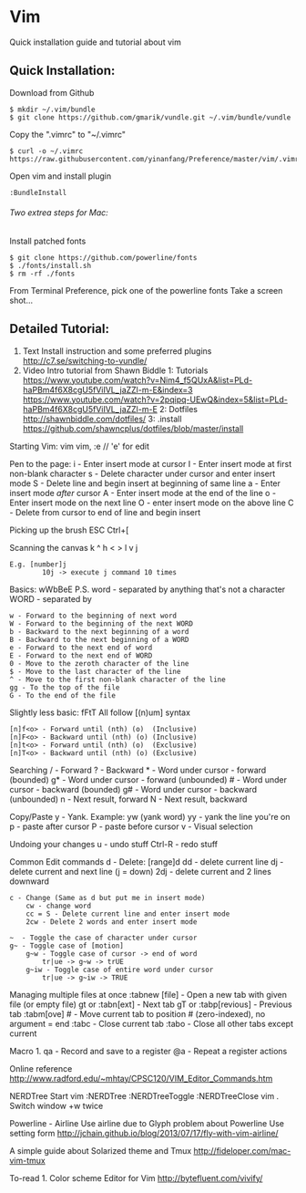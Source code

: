 # Vim

Quick installation guide and tutorial about vim

## Quick Installation:
Download from Github

    $ mkdir ~/.vim/bundle
    $ git clone https://github.com/gmarik/vundle.git ~/.vim/bundle/vundle
	
Copy the ".vimrc" to "~/.vimrc"

    $ curl -o ~/.vimrc https://raw.githubusercontent.com/yinanfang/Preference/master/vim/.vimrc

Open vim and install plugin

    :BundleInstall
    
###### Two extrea steps for Mac:
Install patched fonts

    $ git clone https://github.com/powerline/fonts
    $ ./fonts/install.sh
    $ rm -rf ./fonts

From Terminal Preference, pick one of the powerline fonts
Take a screen shot...

## Detailed Tutorial:
1. Text 
  Install instruction and some preferred plugins
  http://c7.se/switching-to-vundle/
2. Video
Intro tutorial from Shawn Biddle 
	1: Tutorials
		https://www.youtube.com/watch?v=Nim4_f5QUxA&list=PLd-haPBm4f6X8cgU5fViIVL_jaZZl-m-E&index=3
 		https://www.youtube.com/watch?v=2pqipq-UEwQ&index=5&list=PLd-haPBm4f6X8cgU5fViIVL_jaZZl-m-E
	2: Dotfiles
		http://shawnbiddle.com/dotfiles/
	3: .install
		https://github.com/shawncplus/dotfiles/blob/master/install

Starting Vim:
	vim <file>
	vim, :e <file>		// 'e' for edit

Pen to the page:
	i - Enter insert mode at cursor
	I - Enter insert mode at first non-blank character
	s - Delete character under cursor and enter insert mode
	S - Delete line and begin insert at beginning of same line
	a - Enter insert mode _after_ cursor
	A - Enter insert mode at the end of the line
	o - Enter insert mode on the next line
	O - enter insert mode on the above line
	C - Delete from cursor to end of line and begin insert

Picking up the brush
	ESC
	Ctrl+[

Scanning the canvas
	    k
	    ^
	h <   > l
	    v
	    j

	E.g. [number]j
			10j -> execute j command 10 times

Basics: wWbBeE
P.S.
	word - separated by anything that's not a character
	WORD - separated by

	w - Forward to the beginning of next word
	W - Forward to the beginning of the next WORD
	b - Backward to the next beginning of a word
	B - Backward to the next beginning of a WORD
	e - Forward to the next end of word
	E - Forward to the next end of WORD
	0 - Move to the zeroth character of the line
	$ - Move to the last character of the line
	^ - Move to the first non-blank character of the line
	gg - To the top of the file
	G - To the end of the file

Slightly less basic: fFtT All follow [(n)um] syntax

	[n]f<o> - Forward until (nth) (o)  (Inclusive)
	[n]F<o> - Backward until (nth) (o) (Inclusive)
	[n]t<o> - Forward until (nth) (o)  (Exclusive)
	[n]T<o> - Backward until (nth) (o) (Exclusive)

Searching
	/  - Forward
	?  - Backward
	*  - Word under cursor - forward  (bounded)
	g* - Word under cursor - forward  (unbounded)
	#  - Word under cursor - backward (bounded)
	g# - Word under cursor - backward (unbounded)
	n  - Next result, forward
	N  - Next result, backward

Copy/Paste
	y - Yank. Example: yw (yank word)
	yy - yank the line you're on
	p - paste after cursor
	P - paste before cursor
	v - Visual selection

Undoing your changes
	u - undo stuff
	Ctrl-R - redo stuff

Common Edit commands
	d - Delete: [range]d<motion>
	    dd  - delete current line
	    dj  - delete current and next line (j = down)
	    2dj - delete current and 2 lines downward

	c - Change (Same as d but put me in insert mode)
	    cw - change word
	    cc = S - Delete current line and enter insert mode  
	    2cw - Delete 2 words and enter insert mode

	~  - Toggle the case of character under cursor
	g~ - Toggle case of [motion]
	    g~w - Toggle case of cursor -> end of word
	        tr|ue -> g~w -> trUE
	    g~iw - Toggle case of entire word under cursor
	        tr|ue -> g~iw -> TRUE

Managing multiple files at once
	:tabnew [file]       - Open a new tab with given file (or empty file)
	gt or :tabn[ext]     - Next tab
	gT or :tabp[revious] - Previous tab
	:tabm[ove] # - Move current tab to position # (zero-indexed), no argument = end
	:tabc        - Close current tab
	:tabo        - Close all other tabs except current

Macro
	1. qa - Record and save to a register
	   @a - Repeat a register actions



Online reference
	http://www.radford.edu/~mhtay/CPSC120/VIM_Editor_Commands.htm


NERDTree 
	Start
		vim :NERDTree
			:NERDTreeToggle
			:NERDTreeClose
		vim .
	Switch window
		<Ctrl>+w twice

Powerline - Airline
	Use airline due to Glyph problem about Powerline
	Use setting form http://jchain.github.io/blog/2013/07/17/fly-with-vim-airline/

A simple guide about Solarized theme and Tmux
	http://fideloper.com/mac-vim-tmux

To-read
	1. Color scheme Editor for Vim
		http://bytefluent.com/vivify/






